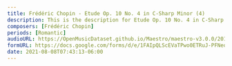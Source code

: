 ```yaml
---
title: Frédéric Chopin - Etude Op. 10 No. 4 in C-Sharp Minor (4)
description: This is the description for Etude Op. 10 No. 4 in C-Sharp Minor by Frédéric Chopin
composers: [Frédéric Chopin]
periods: [Romantic]
audioURL: https://OpenMusicDataset.github.io/Maestro/maestro-v3.0.0/2011/MIDI-Unprocessed_18_R1_2011_MID--AUDIO_R1-D7_09_Track09_wav.midi
formURL: https://docs.google.com/forms/d/e/1FAIpQLScEVaTPwo0ETRuJ-PFNeoEaKQaV5STtpM6VWmGp8DmeZRP0UA/viewform
date: 2021-08-08T07:43:13-06:00
---
```


